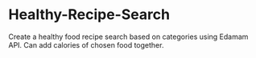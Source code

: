 # Healthy-Recipe-Search
Create a healthy food recipe search based on categories using Edamam API. Can add calories of chosen food together.
